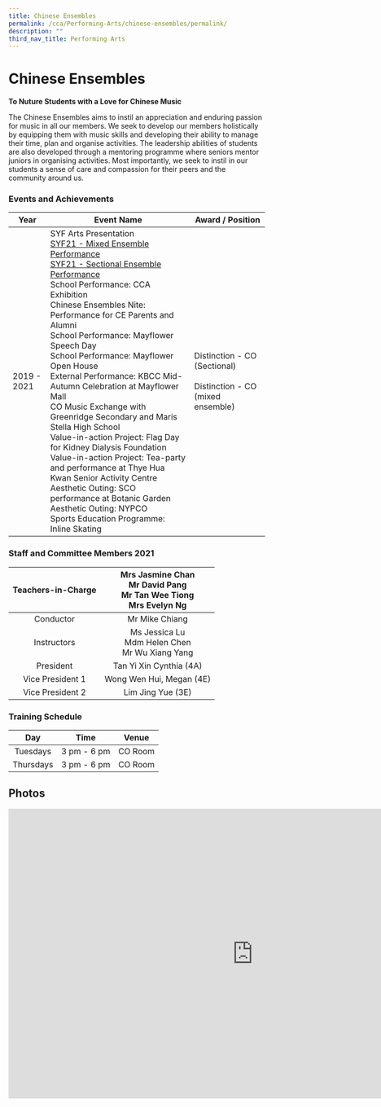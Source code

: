 ```yaml
---
title: Chinese Ensembles
permalink: /cca/Performing-Arts/chinese-ensembles/permalink/
description: ""
third_nav_title: Performing Arts
---
```

Chinese Ensembles
=================

**To Nuture Students with a Love for Chinese Music**

  

The Chinese Ensembles aims to instil an appreciation and enduring passion for music in all our members. We seek to develop our members holistically by equipping them with music skills and developing their ability to manage their time, plan and organise activities. The leadership abilities of students are also developed through a mentoring programme where seniors mentor juniors in organising activities. Most importantly, we seek to instil in our students a sense of care and compassion for their peers and the community around us.

### Events and Achievements

<table>
<thead>
  <tr>
    <th>Year</th>
    <th>Event Name</th>
    <th>Award / Position</th>
  </tr>
</thead>
<tbody>
  <tr>
    <td>2019 - 2021</td>
    <td>SYF Arts Presentation<br><a rel="noopener noreferrer" target="_blank" href="https://www.youtube.com/watch?v=WUGmDuuWarI">SYF21 - Mixed Ensemble Performance</a><br><a rel="noopener noreferrer" target="_blank" href="https://www.youtube.com/watch?v=CUk9FP7JPf0">SYF21 - Sectional Ensemble Performance</a><br>School Performance: CCA Exhibition<br>Chinese Ensembles Nite: Performance for CE Parents and Alumni<br>School Performance: Mayflower Speech Day<br>School Performance: Mayflower Open House<br>External Performance: KBCC Mid-Autumn Celebration at Mayflower Mall<br>CO Music Exchange with Greenridge Secondary and Maris Stella High School<br>Value-in-action Project: Flag Day for Kidney Dialysis Foundation<br>Value-in-action Project: Tea-party and performance at Thye Hua Kwan Senior Activity Centre<br>Aesthetic Outing: SCO performance at Botanic Garden<br>Aesthetic Outing: NYPCO<br>Sports Education Programme: Inline Skating</td>
    <td>Distinction - CO (Sectional)<br><br>Distinction - CO (mixed ensemble)</td>
  </tr>
</tbody>
</table>

### Staff and Committee Members 2021

| Teachers-in-Charge 	| Mrs Jasmine Chan<br>Mr David Pang<br>Mr Tan Wee Tiong<br>Mrs Evelyn Ng 	|
|:---:	|:---:	|
| Conductor 	| Mr Mike Chiang 	|
| Instructors 	| Ms Jessica Lu<br>Mdm Helen Chen<br>Mr Wu Xiang Yang 	|
| President 	| Tan Yi Xin Cynthia (4A) 	|
| Vice President 1 	| Wong Wen Hui, Megan (4E) 	|
| Vice President 2 	| Lim Jing Yue (3E) 	|

### Training Schedule

| Day 	| Time 	| Venue 	|
|:---:	|:---:	|:---:	|
| Tuesdays 	| 3 pm - 6 pm 	| CO Room 	|
| Thursdays 	| 3 pm - 6 pm 	| CO Room 	|

Photos
------

<iframe allowfullscreen="true" height="569" width="960" frameborder="0" src="https://docs.google.com/presentation/d/e/2PACX-1vQIzJlll1fwp77WGLDpkEt_-f16SqR2a_82CEJUukQSQ9n5eo4GQxtyxEuOFbudxOSagAAcaRx39ubL/embed?start=false&amp;loop=false&amp;delayms=3000"></iframe>